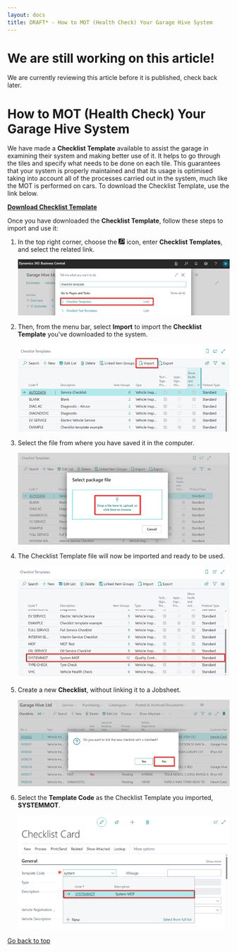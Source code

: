 ```yaml
---
layout: docs
title: DRAFT* - How to MOT (Health Check) Your Garage Hive System
---
```


<a name="top"></a>

# We are still working on this article!
We are currently reviewing this article before it is published, check back later.

# How to MOT (Health Check) Your Garage Hive System
We have made a **Checklist Template** available to assist the garage in examining their system and making better use of it. It helps to go through the tiles and specify what needs to be done on each tile. This guarantees that your system is properly maintained and that its usage is optimised taking into account all of the processes carried out in the system, much like the MOT is performed on cars. To download the Checklist Template, use the link below.

[**Download Checklist Template**](https://docs.garagehive.co.uk/docs/checklist-template.cltx)

Once you have downloaded the **Checklist Template**, follow these steps to import and use it:
1. In the top right corner, choose the ![](media/search_icon.png) icon, enter **Checklist Templates**, and select the related link.

   ![](media/garagehive-mot-your-system1.png)

2. Then, from the menu bar, select **Import** to import the **Checklist Template** you've downloaded to the system.

   ![](media/garagehive-mot-your-system2.png)

3. Select the file from where you have saved it in the computer.

   ![](media/garagehive-mot-your-system3.png)

4. The Checklist Template file will now be imported and ready to be used.

   ![](media/garagehive-mot-your-system4.png)

5. Create a new **Checklist**, without linking it to a Jobsheet. 

   ![](media/garagehive-mot-your-system5.png)

6. Select the **Template Code** as the Checklist Template you imported, **SYSTEMMOT**.

   ![](media/garagehive-mot-your-system6.png)


[Go back to top](#top)